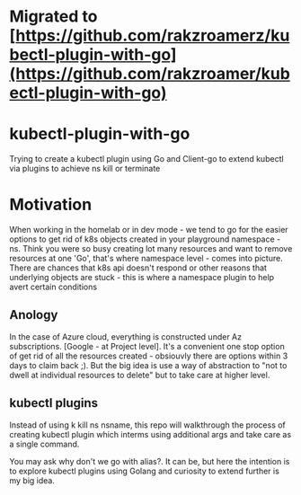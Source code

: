 # Migrated to [https://github.com/rakzroamerz/kubectl-plugin-with-go](https://github.com/rakzroamer/kubectl-plugin-with-go)
# kubectl-plugin-with-go
Trying to create a kubectl plugin using Go and Client-go to extend kubectl via plugins to achieve ns kill or terminate

# Motivation
When working in the homelab or in dev mode - we tend to go for the easier options to get rid of k8s objects created in your playground namespace - ns. Think you were so busy creating lot many resources and want to remove resources at one 'Go', that's where namespace level - comes into picture. There are chances that k8s api doesn't respond or other reasons that underlying objects are stuck - this is where a namespace plugin to help avert certain conditions

## Anology
In the case of Azure cloud, everything is constructed under Az subscriptions. [Google - at Project level]. It's a convenient one stop option of get rid of all the resources created - obsiouvly there are options within 3 days to claim back ;). But the big idea is use a way of abstraction to "not to dwell at individual resources to delete" but to take care at higher level.

## kubectl plugins
Instead of using k kill ns nsname, this repo will walkthrough the process of creating kubectl plugin which interms using additional args and take care as a single command.

You may ask why don't we go with alias?. It can be, but here the intention is to explore kubectl plugins using Golang and curiosity to extend further is my big idea.
